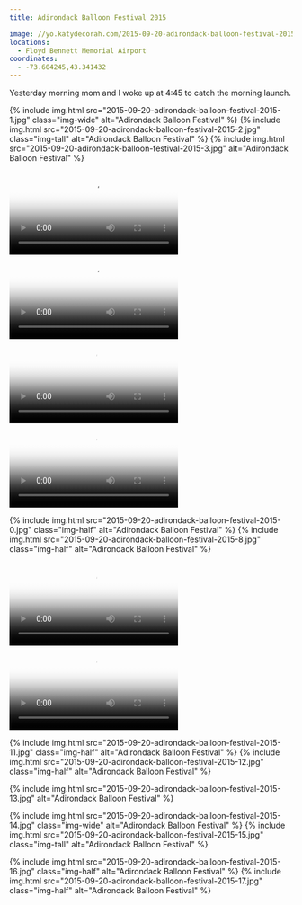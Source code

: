 ```yaml
---
title: Adirondack Balloon Festival 2015

image: //yo.katydecorah.com/2015-09-20-adirondack-balloon-festival-2015-0.jpg
locations:
  - Floyd Bennett Memorial Airport
coordinates:
  - -73.604245,43.341432
---
```


Yesterday morning mom and I woke up at 4:45 to catch the morning launch.

<div class="photos">
{% include img.html src="2015-09-20-adirondack-balloon-festival-2015-1.jpg" class="img-wide" alt="Adirondack Balloon Festival" %}
{% include img.html src="2015-09-20-adirondack-balloon-festival-2015-2.jpg" class="img-tall" alt="Adirondack Balloon Festival" %}
{% include img.html src="2015-09-20-adirondack-balloon-festival-2015-3.jpg" alt="Adirondack Balloon Festival" %}

<!-- tall video -->

<video src="https://www.flickr.com/photos/katydecorah/20920502963/play/site/48a22a95c5/" poster="//yo.katydecorah.com/2015-09-20-adirondack-balloon-festival-2015-4.jpg" controls="" class="img-fourths"></video> <video src="https://www.flickr.com/photos/katydecorah/20918858404/play/site/2472db735c/"  poster="//yo.katydecorah.com/2015-09-20-adirondack-balloon-festival-2015-5.jpg" controls="" class="img-fourths"></video> <video src="https://www.flickr.com/photos/katydecorah/21354718679/play/site/9327a63bc5/" poster="//yo.katydecorah.com/2015-09-20-adirondack-balloon-festival-2015-6.jpg" controls="" class="img-fourths"></video> <video src="https://www.flickr.com/photos/katydecorah/21354718809/play/site/5ff5787d3e/" poster="//yo.katydecorah.com/2015-09-20-adirondack-balloon-festival-2015-7.jpg" controls="" class="img-fourths"></video>

{% include img.html src="2015-09-20-adirondack-balloon-festival-2015-0.jpg" class="img-half" alt="Adirondack Balloon Festival" %}
{% include img.html src="2015-09-20-adirondack-balloon-festival-2015-8.jpg" class="img-half" alt="Adirondack Balloon Festival" %}

<!-- video -->

<video src="https://www.flickr.com/photos/katydecorah/21354711029/play/hd/6e340d1a71/" poster="//yo.katydecorah.com/2015-09-20-adirondack-balloon-festival-2015-9.jpg" controls="" class="img-half"></video> <video src="https://www.flickr.com/photos/katydecorah/20920502883/play/hd/e66a945629/" poster="//yo.katydecorah.com/2015-09-20-adirondack-balloon-festival-2015-10.jpg" controls="" class="img-half"></video>

{% include img.html src="2015-09-20-adirondack-balloon-festival-2015-11.jpg" class="img-half" alt="Adirondack Balloon Festival" %}
{% include img.html src="2015-09-20-adirondack-balloon-festival-2015-12.jpg" class="img-half" alt="Adirondack Balloon Festival" %}

{% include img.html src="2015-09-20-adirondack-balloon-festival-2015-13.jpg" alt="Adirondack Balloon Festival" %}

{% include img.html src="2015-09-20-adirondack-balloon-festival-2015-14.jpg" class="img-wide" alt="Adirondack Balloon Festival" %}
{% include img.html src="2015-09-20-adirondack-balloon-festival-2015-15.jpg" class="img-tall" alt="Adirondack Balloon Festival" %}

{% include img.html src="2015-09-20-adirondack-balloon-festival-2015-16.jpg" class="img-half" alt="Adirondack Balloon Festival" %}
{% include img.html src="2015-09-20-adirondack-balloon-festival-2015-17.jpg" class="img-half" alt="Adirondack Balloon Festival" %}

</div>

